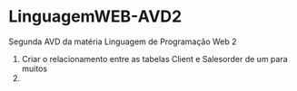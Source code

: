 # LinguagemWEB-AVD2
Segunda AVD da matéria Linguagem de Programação Web 2

1) Criar o relacionamento entre as tabelas Client e Salesorder de um para muitos
2)
